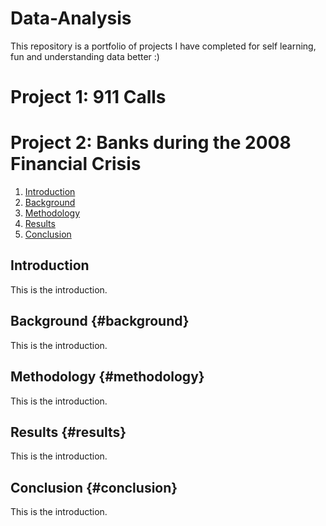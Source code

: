 # Data-Analysis
This repository is a portfolio of projects I have completed for self learning, fun and understanding data better :)

# Project 1: 911 Calls

# Project 2: Banks during the 2008 Financial Crisis

1. [Introduction](#introduction)
2. [Background](#background)
3. [Methodology](#methodology)
4. [Results](#results)
5. [Conclusion](#conclusion)


## Introduction
This is the introduction.

## Background {#background}
This is the introduction.

## Methodology {#methodology}
This is the introduction.

## Results {#results}
This is the introduction.

## Conclusion {#conclusion}
This is the introduction.

